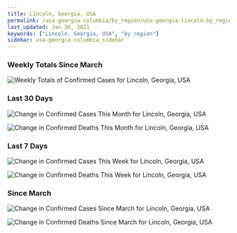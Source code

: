 ```yaml
---
title: Lincoln, Georgia, USA
permalink: /usa-georgia-columbia/by_region/usa-georgia-lincoln-by_region.html
last_updated: Jan 26, 2021
keywords: ["Lincoln, Georgia, USA", "by region"]
sidebar: usa-georgia-columbia_sidebar
---
```


<h3>Weekly Totals Since March</h3>

![Weekly Totals of Confirmed Cases for Lincoln, Georgia, USA](/covid_tracker/images/graphs/usa-georgia-lincoln-weekly_totals_graph.png)

<h3>Last 30 Days</h3>

![Change in Confirmed Cases This Month for Lincoln, Georgia, USA](/covid_tracker/images/graphs/usa-georgia-lincoln-delta_confirmed-30_days_graph.png)

![Change in Confirmed Deaths This Month for Lincoln, Georgia, USA](/covid_tracker/images/graphs/usa-georgia-lincoln-delta_deaths-30_days_graph.png)

<h3>Last 7 Days</h3>

![Change in Confirmed Cases This Week for Lincoln, Georgia, USA](/covid_tracker/images/graphs/usa-georgia-lincoln-delta_confirmed-7_days_graph.png)

![Change in Confirmed Deaths This Week for Lincoln, Georgia, USA](/covid_tracker/images/graphs/usa-georgia-lincoln-delta_deaths-7_days_graph.png)

<h3>Since March</h3>

![Change in Confirmed Cases Since March for Lincoln, Georgia, USA](/covid_tracker/images/graphs/usa-georgia-lincoln-delta_confirmed-since_march_graph.png)

![Change in Confirmed Deaths Since March for Lincoln, Georgia, USA](/covid_tracker/images/graphs/usa-georgia-lincoln-delta_deaths-since_march_graph.png)
